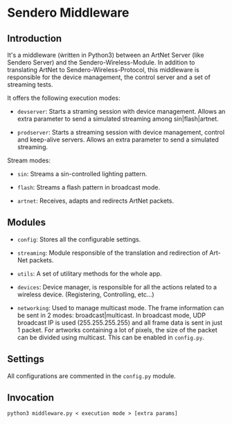 # Sendero Middleware #

## Introduction

It's a middleware (ẁritten in Python3) between an ArtNet Server (like Sendero Server) and the Sendero-Wireless-Module.
In addition to translating ArtNet to Sendero-Wireless-Protocol, this middleware is responsible for the device management,
the control server and a set of streaming tests.

It offers the following execution modes:

- `devserver`:    Starts a straming session with device management.
                  Allows an extra parameter to send a simulated streaming among sin|flash|artnet.


- `prodserver`:   Starts a streaming session with device management, control and keep-alive servers.
                  Allows an extra parameter to send a simulated streaming.

Stream modes:

- `sin`:          Streams a sin-controlled lighting pattern.

- `flash`:        Streams a flash pattern in broadcast mode.

- `artnet`:       Receives, adapts and redirects ArtNet packets.


                
## Modules

- `config`: Stores all the configurable settings.

- `streaming`: Module responsible of the translation and redirection of Art-Net packets.

- `utils`: A set of utilitary methods for the whole app.

- `devices`: Device manager, is responsible for all the actions related to a wireless device. 
(Registering, Controlling, etc...)

- `networking`: Used to manage multicast mode. The frame information can be sent in 2 modes: broadcast|multicast.
              In broadcast mode, UDP broadcast IP is used (255.255.255.255) and all frame data is sent in just 1 packet.
              For artworks containing a lot of pixels, the size of the packet can be divided using multicast. 
              This can be enabled in `config.py`.

## Settings

All configurations are commented in the `config.py` module. 


## Invocation 
```
python3 middleware.py < execution mode > [extra params]
```
